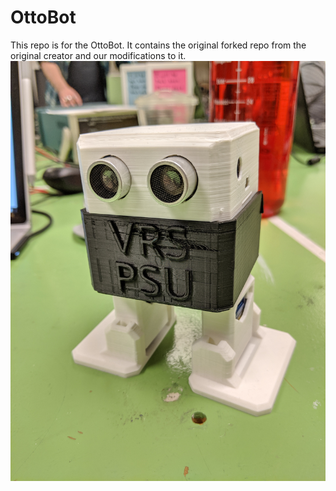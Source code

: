 # OttoBot
This repo is for the OttoBot. It contains the original forked repo from the original creator and our modifications to it.
![VRS PSU OttoBot](/Pictures/VRS_Otto.jpg)
